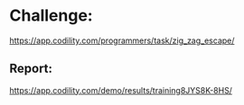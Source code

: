 ﻿# Challenge: 
https://app.codility.com/programmers/task/zig_zag_escape/

## Report:
https://app.codility.com/demo/results/training8JYS8K-8HS/